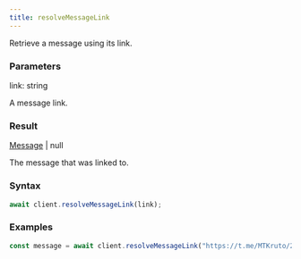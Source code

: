 ```yaml
---
title: resolveMessageLink
---
```


Retrieve a message using its link.<span class="select-none">  </span>

### Parameters 

<div class="flex flex-col gap-3"><div><div class="font-mono" id="p_link" data-anchor><span class="font-bold">link</span><span class="opacity-50">:</span> <span>string</span></div><div class="pl-3"><div class="no-margin">

A message link.

</div></div></div></div>

### Result 

<div class="font-mono"><a href="/gh/types/message"  >Message</a> <span class="opacity-50">|</span> <span>null</span></div><div class="pl-3"><div class="no-margin">

The message that was linked to.

</div></div>

### Syntax

```ts
await client.resolveMessageLink(link);
```

### Examples 

```ts
const message = await client.resolveMessageLink("https://t.me/MTKruto/212");
```


